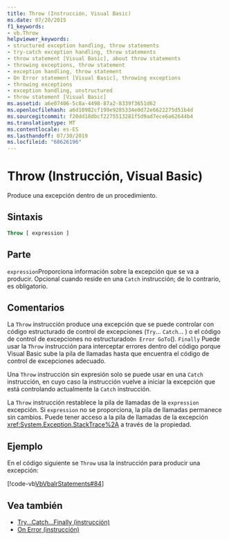 ```yaml
---
title: Throw (Instrucción, Visual Basic)
ms.date: 07/20/2015
f1_keywords:
- vb.Throw
helpviewer_keywords:
- structured exception handling, throw statements
- try-catch exception handling, throw statements
- throw statement [Visual Basic], about throw statements
- throwing exceptions, throw statement
- exception handling, throw statement
- On Error statement [Visual Basic], throwing exceptions
- throwing exceptions
- exception handling, unstructured
- throw statement [Visual Basic]
ms.assetid: a6e07406-5c8a-4498-87a2-8339f3651d62
ms.openlocfilehash: a6d10982cf199e9285334e0d72e6622275d51b4d
ms.sourcegitcommit: f20dd18dbcf2275513281f5d9ad7ece6a62644b4
ms.translationtype: MT
ms.contentlocale: es-ES
ms.lasthandoff: 07/30/2019
ms.locfileid: "68626196"
---
```

# <a name="throw-statement-visual-basic"></a>Throw (Instrucción, Visual Basic)
Produce una excepción dentro de un procedimiento.

## <a name="syntax"></a>Sintaxis

```vb
Throw [ expression ]
```

## <a name="part"></a>Parte
 `expression`Proporciona información sobre la excepción que se va a producir. Opcional cuando reside en una `Catch` instrucción; de lo contrario, es obligatorio.
  
## <a name="remarks"></a>Comentarios
 La `Throw` instrucción produce una excepción que se puede controlar con código estructurado de control de excepciones (`Try`... `Catch`... ) o el código de control de excepciones no estructurado`On Error GoTo`(). `Finally` Puede usar la `Throw` instrucción para interceptar errores dentro del código porque Visual Basic sube la pila de llamadas hasta que encuentra el código de control de excepciones adecuado.
 
 Una `Throw` instrucción sin expresión solo se puede usar en una `Catch` instrucción, en cuyo caso la instrucción vuelve a iniciar la excepción que está controlando actualmente la `Catch` instrucción.

 La `Throw` instrucción restablece la pila de llamadas de la `expression` excepción. Si `expression` no se proporciona, la pila de llamadas permanece sin cambios. Puede tener acceso a la pila de llamadas de la excepción <xref:System.Exception.StackTrace%2A> a través de la propiedad.

## <a name="example"></a>Ejemplo
 En el código siguiente se `Throw` usa la instrucción para producir una excepción:
 
 [!code-vb[VbVbalrStatements#84](~/samples/snippets/visualbasic/VS_Snippets_VBCSharp/VbVbalrStatements/VB/Class1.vb#84)]

  
## <a name="see-also"></a>Vea también

- [Try...Catch...Finally (instrucción)](../../../visual-basic/language-reference/statements/try-catch-finally-statement.md)
- [On Error (instrucción)](../../../visual-basic/language-reference/statements/on-error-statement.md)
